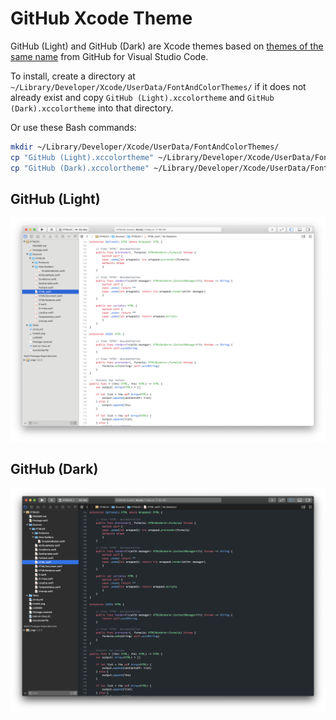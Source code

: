 # GitHub Xcode Theme

GitHub (Light) and GitHub (Dark) are Xcode themes based on [themes of the same name](https://github.com/primer/github-vscode-theme) from GitHub for Visual Studio Code.

To install, create a directory at `~/Library/Developer/Xcode/UserData/FontAndColorThemes/` if it does not already exist and copy `GitHub (Light).xccolortheme` and `GitHub (Dark).xccolortheme` into that directory.

Or use these Bash commands:

```bash
mkdir ~/Library/Developer/Xcode/UserData/FontAndColorThemes/
cp "GitHub (Light).xccolortheme" ~/Library/Developer/Xcode/UserData/FontAndColorThemes/
cp "GitHub (Dark).xccolortheme" ~/Library/Developer/Xcode/UserData/FontAndColorThemes/
```

## GitHub (Light)

![GitHub (Light) Xcode screenshot](github-light-full.png)

## GitHub (Dark)

![GitHub (Dark) Xcode screenshot](github-dark-full.png)
